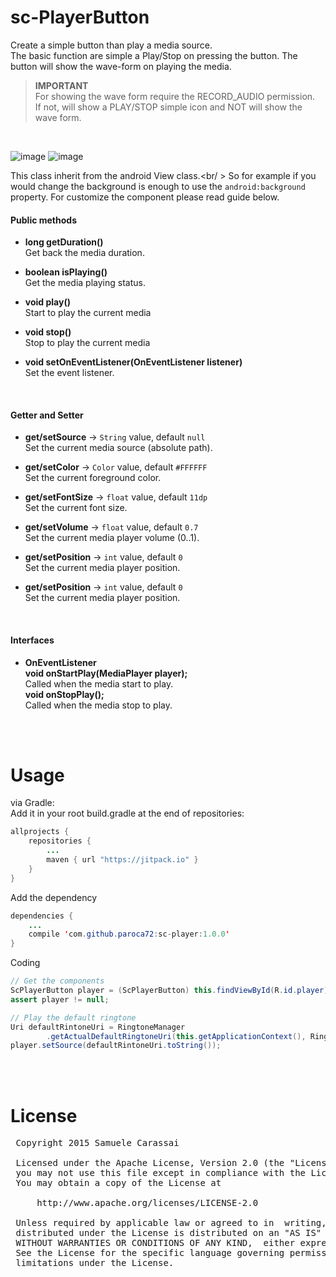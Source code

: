 # sc-PlayerButton
Create a simple button than play a media source.
<br />
The basic function are simple a Play/Stop on pressing the button.
The button will show the wave-form on playing the media.

> **IMPORTANT**<br />
> For showing the wave form require the RECORD_AUDIO permission.<br />
> If not, will show a PLAY/STOP simple icon and NOT will show the wave form.
<br />

![image](https://github.com/Paroca72/sc-player/blob/master/raw/1.jpg)
![image](https://github.com/Paroca72/sc-player/blob/master/raw/2.jpg)

This class inherit from the android View class.<br/ >
So for example if you would change the background is enough to use the `android:background` property.
For customize the component please read guide below.

#### Public methods

- **long getDuration()**<br />
Get back the media duration.

- **boolean isPlaying()**<br />
Get the media playing status.

- **void play()**<br />
Start to play the current media

- **void stop()**<br />
Stop to play the current media

- **void setOnEventListener(OnEventListener listener)**<br />
Set the event listener.

<br />

#### Getter and Setter

- **get/setSource**  -> `String` value, default `null`<br />
Set the current media source (absolute path).

- **get/setColor**  -> `Color` value, default `#FFFFFF`<br />
Set the current foreground color.

- **get/setFontSize**  -> `float` value, default `11dp`<br />
Set the current font size.

- **get/setVolume**  -> `float` value, default `0.7`<br />
Set the current media player volume (0..1).

- **get/setPosition**  -> `int` value, default `0`<br />
Set the current media player position.

- **get/setPosition**  -> `int` value, default `0`<br />
Set the current media player position.

<br />

#### Interfaces

- **OnEventListener**<br />
**void onStartPlay(MediaPlayer player);**<br />
Called when the media start to play.<br />
**void onStopPlay();**<br />
Called when the media stop to play.<br />
<br />
<br />


# Usage

via Gradle:
<br />
Add it in your root build.gradle at the end of repositories:
```java
allprojects {
	repositories {
		...
		maven { url "https://jitpack.io" }
	}
}
```

Add the dependency
```java
dependencies {
    ...
    compile 'com.github.paroca72:sc-player:1.0.0'
}
```

Coding
```java
// Get the components
ScPlayerButton player = (ScPlayerButton) this.findViewById(R.id.player);
assert player != null;

// Play the default ringtone
Uri defaultRintoneUri = RingtoneManager
        .getActualDefaultRingtoneUri(this.getApplicationContext(), RingtoneManager.TYPE_RINGTONE);
player.setSource(defaultRintoneUri.toString());
```

<br />
<br />


# License
<pre>
 Copyright 2015 Samuele Carassai

 Licensed under the Apache License, Version 2.0 (the "License");
 you may not use this file except in compliance with the License.
 You may obtain a copy of the License at

     http://www.apache.org/licenses/LICENSE-2.0

 Unless required by applicable law or agreed to in  writing, software
 distributed under the License is distributed on an "AS IS" BASIS,
 WITHOUT WARRANTIES OR CONDITIONS OF ANY KIND,  either express or implied.
 See the License for the specific language governing permissions and
 limitations under the License.
</pre>
